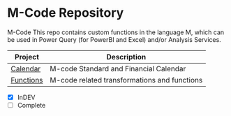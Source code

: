 # M-Code Repository
M-Code
This repo contains custom functions in the language M, which can be used in Power Query (for PowerBI and Excel) and/or Analysis Services.

| Project | Description |
| --- | --- |
| [Calendar](https://github.com/PBIQueryous/M-Code/tree/main/Calendars) | M-code Standard and Financial Calendar |
| [Functions](https://github.com/PBIQueryous/M-Code/tree/main/Functions) | M-code related transformations and functions |


- [x] InDEV
- [ ] Complete
